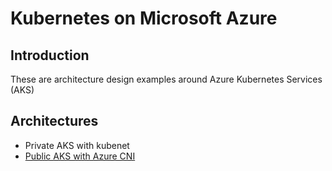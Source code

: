 # Kubernetes on Microsoft Azure

## Introduction

These are architecture design examples around Azure Kubernetes Services (AKS)

## Architectures

- Private AKS with kubenet
- [Public AKS with Azure CNI][1]

[1]: ./examples/aks_cni.md
